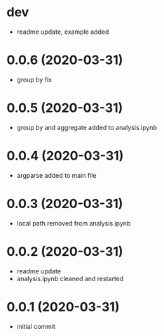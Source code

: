 dev
===
- readme update, example added

0.0.6 (2020-03-31)
==================
- group by fix

0.0.5 (2020-03-31)
==================
- group by and aggregate added to analysis.ipynb

0.0.4 (2020-03-31)
==================
- argparse added to main file

0.0.3 (2020-03-31)
==================
- local path removed from analysis.ipynb

0.0.2 (2020-03-31)
==================
- readme update
- analysis.ipynb cleaned and restarted

0.0.1 (2020-03-31)
==================
- initial commit


